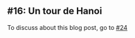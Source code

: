## #16: Un tour de Hanoi 

To discuss about this blog post, go to [#24](https://github.com/ngxson/blog-comments/issues/24)

<!-- {"issue":24} -->